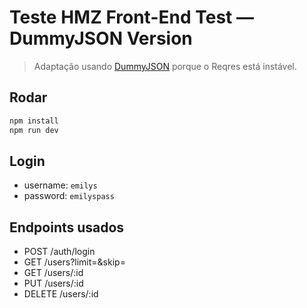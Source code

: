 
# Teste HMZ Front-End Test — DummyJSON Version

> Adaptação usando [DummyJSON](https://dummyjson.com) porque o Reqres está instável.

## Rodar
```bash
npm install
npm run dev
```

## Login
- username: `emilys`
- password: `emilyspass`

## Endpoints usados
- POST /auth/login
- GET /users?limit=&skip=
- GET /users/:id
- PUT /users/:id
- DELETE /users/:id

